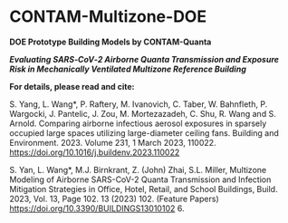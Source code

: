 # CONTAM-Multizone-DOE
**DOE Prototype Building Models by CONTAM-Quanta**

***Evaluating SARS‐CoV‐2 Airborne Quanta Transmission and Exposure Risk in Mechanically Ventilated Multizone Reference Building***

**For details, please read and cite:**

S. Yang, L. Wang*, P. Raftery, M. Ivanovich, C. Taber, W. Bahnfleth, P. Wargocki, J. Pantelic, J. Zou, M. Mortezazadeh, C. Shu, R. Wang and S. Arnold. Comparing airborne infectious aerosol exposures in sparsely occupied large spaces utilizing large-diameter ceiling fans. Building and Environment. 2023. Volume 231, 1 March 2023, 110022. 
https://doi.org/10.1016/j.buildenv.2023.110022

S. Yan, L. Wang*, M.J. Birnkrant, Z. (John) Zhai, S.L. Miller, Multizone Modeling of Airborne SARS-CoV-2 Quanta Transmission and Infection Mitigation Strategies in Office, Hotel, Retail, and School Buildings, Build. 2023, Vol. 13, Page 102. 13 (2023) 102. (Feature Papers) https://doi.org/10.3390/BUILDINGS13010102
6.	


